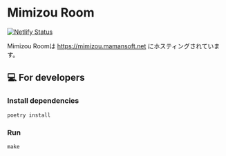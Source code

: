Mimizou Room
============

[![Netlify Status](https://api.netlify.com/api/v1/badges/c79dd463-28d2-44fd-9fa7-8621bf03f1b5/deploy-status)](https://app.netlify.com/sites/mimizou-room/deploys)

Mimizou Roomは https://mimizou.mamansoft.net にホスティングされています。


💻 For developers
-------------------

### Install dependencies

```
poetry install
```

### Run

```
make
```

